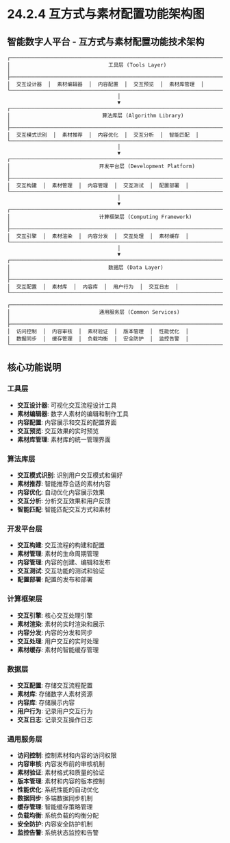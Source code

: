 # 24.2.4 互方式与素材配置功能架构图

## 智能数字人平台 - 互方式与素材配置功能技术架构

```
┌─────────────────────────────────────────────────────────────────────────────────┐
│                                工具层 (Tools Layer)                              │
├─────────────────────────────────────────────────────────────────────────────────┤
│  交互设计器  │  素材编辑器  │  内容配置  │  交互预览  │  素材库管理  │
└─────────────────────────────────────────────────────────────────────────────────┘
                                    │
                                    ▼
┌─────────────────────────────────────────────────────────────────────────────────┐
│                              算法库层 (Algorithm Library)                        │
├─────────────────────────────────────────────────────────────────────────────────┤
│  交互模式识别  │  素材推荐  │  内容优化  │  交互分析  │  智能匹配  │
└─────────────────────────────────────────────────────────────────────────────────┘
                                    │
                                    ▼
┌─────────────────────────────────────────────────────────────────────────────────┐
│                             开发平台层 (Development Platform)                     │
├─────────────────────────────────────────────────────────────────────────────────┤
│  交互构建  │  素材管理  │  内容管理  │  交互测试  │  配置部署  │
└─────────────────────────────────────────────────────────────────────────────────┘
                                    │
                                    ▼
┌─────────────────────────────────────────────────────────────────────────────────┐
│                             计算框架层 (Computing Framework)                     │
├─────────────────────────────────────────────────────────────────────────────────┤
│  交互引擎  │  素材渲染  │  内容分发  │  交互处理  │  素材缓存  │
└─────────────────────────────────────────────────────────────────────────────────┘
                                    │
                                    ▼
┌─────────────────────────────────────────────────────────────────────────────────┐
│                                数据层 (Data Layer)                              │
├─────────────────────────────────────────────────────────────────────────────────┤
│  交互配置  │  素材库  │  内容库  │  用户行为  │  交互日志  │
└─────────────────────────────────────────────────────────────────────────────────┘

┌─────────────────────────────────────────────────────────────────────────────────┐
│                             通用服务层 (Common Services)                        │
├─────────────────────────────────────────────────────────────────────────────────┤
│  访问控制  │  内容审核  │  素材验证  │  版本管理  │  性能优化  │
│  数据同步  │  缓存管理  │  负载均衡  │  安全防护  │  监控告警  │
└─────────────────────────────────────────────────────────────────────────────────┘
```

## 核心功能说明

### 工具层
- **交互设计器**: 可视化交互流程设计工具
- **素材编辑器**: 数字人素材的编辑和制作工具
- **内容配置**: 内容展示和交互的配置界面
- **交互预览**: 交互效果的实时预览
- **素材库管理**: 素材库的统一管理界面

### 算法库层
- **交互模式识别**: 识别用户交互模式和偏好
- **素材推荐**: 智能推荐合适的素材内容
- **内容优化**: 自动优化内容展示效果
- **交互分析**: 分析交互效果和用户反馈
- **智能匹配**: 智能匹配交互方式和素材

### 开发平台层
- **交互构建**: 交互流程的构建和配置
- **素材管理**: 素材的生命周期管理
- **内容管理**: 内容的创建、编辑和发布
- **交互测试**: 交互功能的测试和验证
- **配置部署**: 配置的发布和部署

### 计算框架层
- **交互引擎**: 核心交互处理引擎
- **素材渲染**: 素材的实时渲染和展示
- **内容分发**: 内容的分发和同步
- **交互处理**: 用户交互的实时处理
- **素材缓存**: 素材的智能缓存管理

### 数据层
- **交互配置**: 存储交互流程配置
- **素材库**: 存储数字人素材资源
- **内容库**: 存储展示内容
- **用户行为**: 记录用户交互行为
- **交互日志**: 记录交互操作日志

### 通用服务层
- **访问控制**: 控制素材和内容的访问权限
- **内容审核**: 内容发布前的审核机制
- **素材验证**: 素材格式和质量的验证
- **版本管理**: 素材和内容的版本控制
- **性能优化**: 系统性能的自动优化
- **数据同步**: 多端数据同步机制
- **缓存管理**: 智能缓存策略管理
- **负载均衡**: 系统负载的均衡分配
- **安全防护**: 内容安全防护机制
- **监控告警**: 系统状态监控和告警